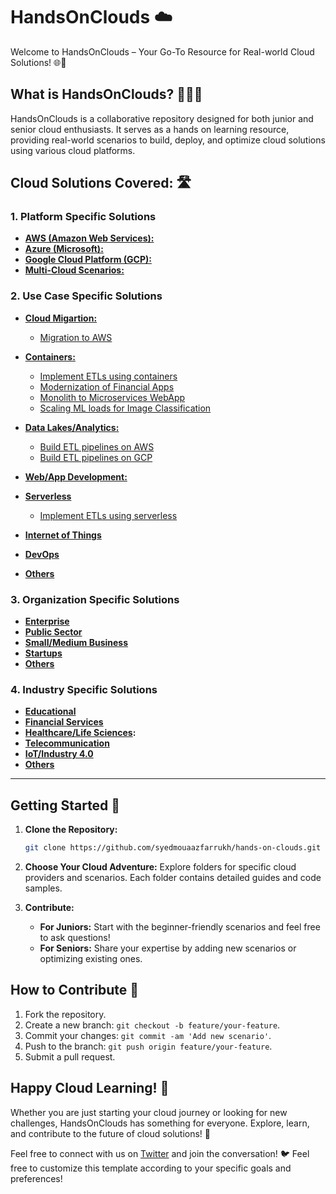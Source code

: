 # HandsOnClouds ☁️

Welcome to HandsOnClouds – Your Go-To Resource for Real-world Cloud Solutions! 🌐🔧

## What is HandsOnClouds? 🙋🏻‍♂️

HandsOnClouds is a collaborative repository designed for both junior and senior cloud enthusiasts. It serves as a hands on learning resource, providing real-world scenarios to build, deploy, and optimize cloud solutions using various cloud platforms.

## Cloud Solutions Covered: 🛣️

### 1. Platform Specific Solutions 
    
- **[AWS (Amazon Web Services):]()** 
- **[Azure (Microsoft):]()**
- **[Google Cloud Platform (GCP):]()**
- **[Multi-Cloud Scenarios:]()** 

### 2. Use Case Specific Solutions
    
- **[Cloud Migartion:]()** 
    - [Migration to AWS](https://github.com/syedmouaazfarrukh/hands-on-clouds/tree/main/use-cases/cloud-migration/migration-to-aws)

- **[Containers:]()**
    - [Implement ETLs using containers](https://github.com/syedmouaazfarrukh/hands-on-clouds/tree/main/use-cases/containers/containerize-etljobs-ecs)
    - [Modernization of Financial Apps](https://github.com/syedmouaazfarrukh/hands-on-clouds/tree/main/use-cases/containers/microserv-for-financial-apps)
    - [Monolith to Microservices WebApp](https://github.com/syedmouaazfarrukh/hands-on-clouds/tree/main/use-cases/containers/containerize-webapp)
    - [Scaling ML loads for Image Classification](https://github.com/syedmouaazfarrukh/hands-on-clouds/tree/main/use-cases/containers/scaling-image-class-in-eapps)
    
- **[Data Lakes/Analytics:]()**
    - [Build ETL pipelines on AWS](https://github.com/syedmouaazfarrukh/hands-on-clouds/tree/main/use-cases/data-warehouse-lakes/etl-pipelines-on-aws) 
    - [Build ETL pipelines on GCP](https://github.com/syedmouaazfarrukh/hands-on-clouds/tree/main/use-cases/data-warehouse-lakes/etl-pipelines-on-gcp)
    
- **[Web/App Development:]()**

- **[Serverless]()**
    - [Implement ETLs using serverless](https://github.com/syedmouaazfarrukh/hands-on-clouds/tree/main/use-cases/serverless/serverless-etljobs-lambda)

- **[Internet of Things]()** 
- **[DevOps]()**
- **[Others]()**


### 3. Organization Specific Solutions
    
- **[Enterprise]()**
- **[Public Sector]()**
- **[Small/Medium Business]()**
- **[Startups]()**
- **[Others]()**


### 4. Industry Specific Solutions
    
- **[Educational]()**
- **[Financial Services]()**
- **[Healthcare/Life Sciences]():** 
- **[Telecommunication]()** 
- **[IoT/Industry 4.0]()** 
- **[Others]()**

---


## Getting Started 🚀

1. **Clone the Repository:**
   ```bash
   git clone https://github.com/syedmouaazfarrukh/hands-on-clouds.git
   ```

2. **Choose Your Cloud Adventure:**
   Explore folders for specific cloud providers and scenarios. Each folder contains detailed guides and code samples.

3. **Contribute:**
   - **For Juniors:** Start with the beginner-friendly scenarios and feel free to ask questions!
   - **For Seniors:** Share your expertise by adding new scenarios or optimizing existing ones.

## How to Contribute 🤝

1. Fork the repository.
2. Create a new branch: `git checkout -b feature/your-feature`.
3. Commit your changes: `git commit -am 'Add new scenario'`.
4. Push to the branch: `git push origin feature/your-feature`.
5. Submit a pull request.

## Happy Cloud Learning! 🚀

Whether you are just starting your cloud journey or looking for new challenges, HandsOnClouds has something for everyone. Explore, learn, and contribute to the future of cloud solutions! 🌟

Feel free to connect with us on [Twitter](https://twitter.com/HandsOnClouds) and join the conversation! 🐦
Feel free to customize this template according to your specific goals and preferences!
